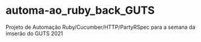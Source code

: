 # automa-ao_ruby_back_GUTS
Projeto de Automação Ruby/Cucumber/HTTP/PartyRSpec para a semana da imserão do GUTS 2021
